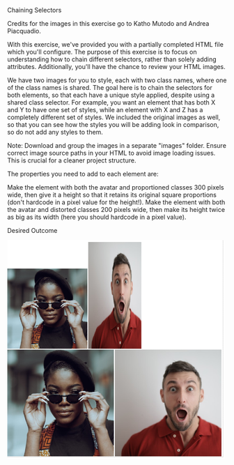 Chaining Selectors

Credits for the images in this exercise go to Katho Mutodo and Andrea Piacquadio.

With this exercise, we've provided you with a partially completed HTML file which you'll configure. The purpose of this exercise is to focus on understanding how to chain different selectors, rather than solely adding attributes. Additionally, you'll have the chance to review your HTML images.

We have two images for you to style, each with two class names, where one of the class names is shared. The goal here is to chain the selectors for both elements, so that each have a unique style applied, despite using a shared class selector. For example, you want an element that has both X and Y to have one set of styles, while an element with X and Z has a completely different set of styles. We included the original images as well, so that you can see how the styles you will be adding look in comparison, so do not add any styles to them.

Note: Download and group the images in a separate "images" folder. Ensure correct image source paths in your HTML to avoid image loading issues. This is crucial for a cleaner project structure.

The properties you need to add to each element are:

Make the element with both the avatar and proportioned classes 300 pixels wide, then give it a height so that it retains its original square proportions (don't hardcode in a pixel value for the height!).
Make the element with both the avatar and distorted classes 200 pixels wide, then make its height twice as big as its width (here you should hardcode in a pixel value).

Desired Outcome


![Alt text](desired-outcome.png)
